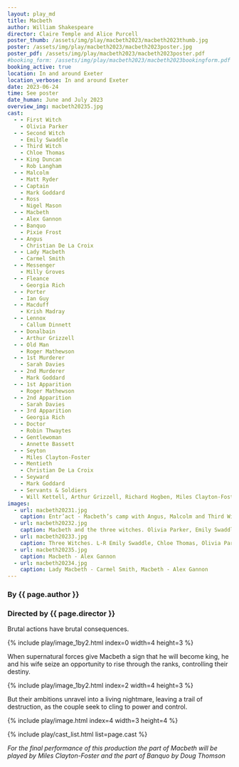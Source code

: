 ```yaml
---
layout: play_md
title: Macbeth
author: William Shakespeare
director: Claire Temple and Alice Purcell
poster_thumb: /assets/img/play/macbeth2023/macbeth2023thumb.jpg
poster: /assets/img/play/macbeth2023/macbeth2023poster.jpg
poster_pdf: /assets/img/play/macbeth2023/macbeth2023poster.pdf
#booking_form: /assets/img/play/macbeth2023/macbeth2023bookingform.pdf
booking_active: true
location: In and around Exeter
location_verbose: In and around Exeter
date: 2023-06-24
time: See poster
date_human: June and July 2023
overview_img: macbeth20235.jpg
cast:
  - - First Witch
    - Olivia Parker
  - - Second Witch
    - Emily Swaddle
  - - Third Witch
    - Chloe Thomas
  - - King Duncan
    - Rob Langham
  - - Malcolm
    - Matt Ryder
  - - Captain
    - Mark Goddard
  - - Ross
    - Nigel Mason
  - - Macbeth
    - Alex Gannon
  - - Banquo
    - Pixie Frost
  - - Angus
    - Christian De La Croix
  - - Lady Macbeth
    - Carmel Smith
  - - Messenger
    - Milly Groves
  - - Fleance
    - Georgia Rich
  - - Porter
    - Ian Guy
  - - Macduff
    - Krish Madray
  - - Lennox
    - Callum Dinnett
  - - Donalbain
    - Arthur Grizzell
  - - Old Man
    - Roger Mathewson
  - - 1st Murderer
    - Sarah Davies
  - - 2nd Murderer
    - Mark Goddard
  - - 1st Apparition
    - Roger Mathewson
  - - 2nd Apparition
    - Sarah Davies
  - - 3rd Apparition
    - Georgia Rich
  - - Doctor
    - Robin Thwaytes
  - - Gentlewoman
    - Annette Bassett
  - - Seyton
    - Miles Clayton-Foster
  - - Mentieth
    - Christian De La Croix
  - - Seyward
    - Mark Goddard
  - - Servants & Soldiers
    - Will Kettell, Arthur Grizzell, Richard Hogben, Miles Clayton-Foster and  Doug Thomson
images:
  - url: macbeth20231.jpg
    caption: Entr’act - Macbeth’s camp with Angus, Malcolm and Third Witch
  - url: macbeth20232.jpg
    caption: Macbeth and the three witches. Olivia Parker, Emily Swaddle, Chloe Thomas & Alex Gannon
  - url: macbeth20233.jpg
    caption: Three Witches. L-R Emily Swaddle, Chloe Thomas, Olivia Parker.
  - url: macbeth20235.jpg
    caption: Macbeth - Alex Gannon
  - url: macbeth20234.jpg
    caption: Lady Macbeth - Carmel Smith, Macbeth - Alex Gannon
---
```


### By {{ page.author }}
### Directed by {{ page.director }}

Brutal actions have brutal consequences.

{% include play/image_1by2.html index=0 width=4 height=3 %}

When supernatural forces give Macbeth a sign that he will become king, he and
his wife seize an opportunity to rise through the ranks, controlling their
destiny.

{% include play/image_1by2.html index=2 width=4 height=3 %}

But their ambitions unravel into a living nightmare, leaving a trail of
destruction, as the couple seek to cling to power and control.

{% include play/image.html index=4 width=3 height=4 %}

{% include play/cast_list.html list=page.cast %}

*For the final performance of this production the part of Macbeth will be played
by Miles Clayton-Foster and the part of Banquo by Doug Thomson*
